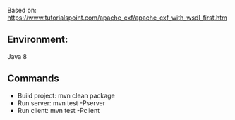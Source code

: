 Based on: https://www.tutorialspoint.com/apache_cxf/apache_cxf_with_wsdl_first.htm

Environment:
---
Java 8

Commands
---

- Build project: mvn clean package
- Run server:  mvn test -Pserver
- Run client:  mvn test -Pclient